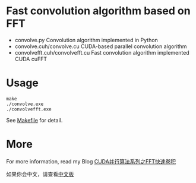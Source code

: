 # Fast convolution algorithm based on FFT

* convolve.py Convolution algorithm implemented in Python
* convolve.cuh/convolve.cu CUDA-based parallel convolution algorithm
* convolvefft.cuh/convolvefft.cu Fast convolution algorithm implemented CUDA cuFFT

# Usage

```shell
make
./convolve.exe
./convolvefft.exe
```

See [Makefile](Makefile) for detail.

# More

For more information, read my Blog [CUDA并行算法系列之FFT快速卷积](http://blog.5long.me/2016/algorithms-on-cuda-fft-convolution/)

如果你会中文，请查看[中文版](readme_cn.md)
